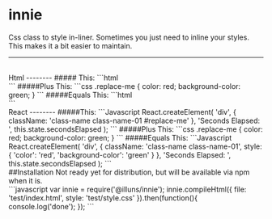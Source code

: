 # innie
Css class to style in-liner. Sometimes you just need to inline your styles. This makes it a bit easier to maintain.

---
<br />
Html
--------
##### This:
```html
    <div class="class-name class-name-01 #replace-me"></div>
```
#####Plus This:
```css
    .replace-me {
        color: red;
        background-color: green;
    }
```
#####Equals This:
```html
    <div class="class-name class-name-01" style="color: red; background-color: green;"></div>
```
<br />
React
--------
#####This:
```Javascript
    React.createElement(
      'div',
      { className: 'class-name class-name-01 #replace-me' },
      'Seconds Elapsed: ',
      this.state.secondsElapsed
    );
```
#####Plus This:
```css
    .replace-me {
        color: red;
        background-color: green;
    }
```
#####Equals This:
```Javascript
    React.createElement(
      'div',
      { className: 'class-name class-name-01', style: { 'color': 'red', 'background-color': 'green' } },
      'Seconds Elapsed: ',
      this.state.secondsElapsed
    );
```
<br />
##Installation
Not ready yet for distribution, but will be available via npm when it is.
<br />
```javascript
    var innie      = require('@illuns/innie');
    innie.compileHtml({
        file: 'test/index.html',
        style: 'test/style.css'
    }).then(function(){
        console.log('done');
    });
```
